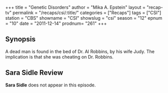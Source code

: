 +++
title = "Genetic Disorders"
author = "Mika A. Epstein"
layout = "recap-tv"
permalink = "/recaps/csi/:title/"
categories = ["Recaps"]
tags = ["CSI"]
station = "CBS"
showname = "CSI"
showslug = "csi"
season = "12"
epnum = "10"
date = "2011-12-14"
prodnum= "261"
+++

## Synopsis

A dead man is found in the bed of Dr. Al Robbins, by his wife Judy. The implication is that she was cheating on Dr. Robbins.

## Sara Sidle Review

**Sara Sidle** does not appear in this episode.